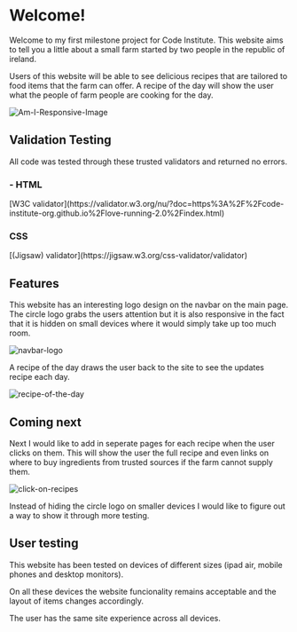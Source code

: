 <h1>Welcome!</h1>

Welcome to my first milestone project for Code Institute. This website aims to tell you a little about a small farm started by two people in the republic of ireland.

Users of this website will be able to see delicious recipes that are tailored to food items that the farm can offer. A recipe of the day will show the user what the people of farm people are cooking for the day.

![Am-I-Responsive-Image](https://github.com/dazhaze/Milestone-Project-One/blob/main/assets/images/am-i-responsive.png?raw=true)

<h2>Validation Testing</h2>

All code was tested through these trusted validators and returned no errors.

<h3>- HTML</h3>
[W3C validator](https://validator.w3.org/nu/?doc=https%3A%2F%2Fcode-institute-org.github.io%2Flove-running-2.0%2Findex.html)

<h3>CSS</h3>
[(Jigsaw) validator](https://jigsaw.w3.org/css-validator/validator)

<h2>Features</h2>

This website has an interesting logo design on the navbar on the main page. The circle logo grabs the users attention but it is also responsive in the fact that it is hidden on small devices where it would simply take up too much room.

![navbar-logo](https://github.com/dazhaze/Milestone-Project-One/blob/main/assets/images/navbar-logo.png?raw=true)

A recipe of the day draws the user back to the site to see the updates recipe each day.

![recipe-of-the-day](https://github.com/dazhaze/Milestone-Project-One/blob/main/assets/images/recipe-of-the-day.png?raw=true)

<h2>Coming next</h2>

Next I would like to add in seperate pages for each recipe when the user clicks on them. This will show the user the full recipe and even links on where to buy ingredients from trusted sources if the farm cannot supply them.

![click-on-recipes](https://github.com/dazhaze/Milestone-Project-One/blob/main/assets/images/click-on-recipes.png?raw=true)

Instead of hiding the circle logo on smaller devices I would like to figure out a way to show it through more testing.

<h2>User testing</h2>

This website has been tested on devices of different sizes (ipad air, mobile phones and desktop monitors).

On all these devices the website funcionality remains acceptable and the layout of items changes accordingly.

The user has the same site experience across all devices.

